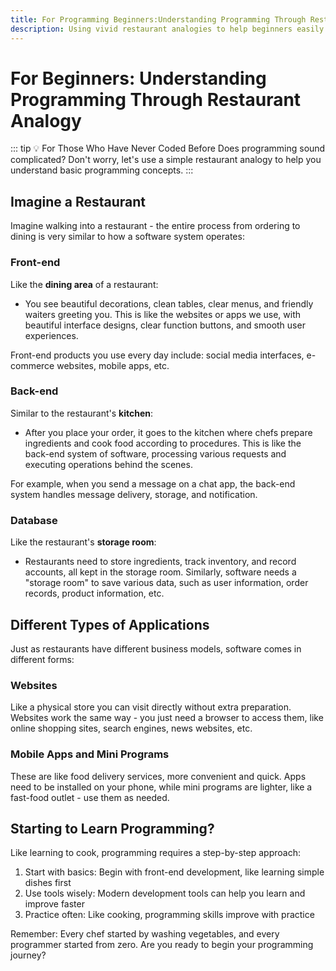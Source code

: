 ```yaml
---
title: For Programming Beginners:Understanding Programming Through Restaurant Analogy | Programming Basics Guide
description: Using vivid restaurant analogies to help beginners easily understand programming concepts like front-end, back-end, and databases, making programming less intimidating.
---
```


# For Beginners: Understanding Programming Through Restaurant Analogy

::: tip 💡 For Those Who Have Never Coded Before
Does programming sound complicated? Don't worry, let's use a simple restaurant analogy to help you understand basic programming concepts.
:::

## Imagine a Restaurant

Imagine walking into a restaurant - the entire process from ordering to dining is very similar to how a software system operates:

### Front-end

Like the **dining area** of a restaurant:

- You see beautiful decorations, clean tables, clear menus, and friendly waiters greeting you. This is like the websites or apps we use, with beautiful interface designs, clear function buttons, and smooth user experiences.

Front-end products you use every day include: social media interfaces, e-commerce websites, mobile apps, etc.

### Back-end

Similar to the restaurant's **kitchen**:

- After you place your order, it goes to the kitchen where chefs prepare ingredients and cook food according to procedures. This is like the back-end system of software, processing various requests and executing operations behind the scenes.

For example, when you send a message on a chat app, the back-end system handles message delivery, storage, and notification.

### Database

Like the restaurant's **storage room**:

- Restaurants need to store ingredients, track inventory, and record accounts, all kept in the storage room. Similarly, software needs a "storage room" to save various data, such as user information, order records, product information, etc.

## Different Types of Applications

Just as restaurants have different business models, software comes in different forms:

### Websites

Like a physical store you can visit directly without extra preparation. Websites work the same way - you just need a browser to access them, like online shopping sites, search engines, news websites, etc.

### Mobile Apps and Mini Programs

These are like food delivery services, more convenient and quick. Apps need to be installed on your phone, while mini programs are lighter, like a fast-food outlet - use them as needed.

## Starting to Learn Programming?

Like learning to cook, programming requires a step-by-step approach:

1. Start with basics: Begin with front-end development, like learning simple dishes first
2. Use tools wisely: Modern development tools can help you learn and improve faster
3. Practice often: Like cooking, programming skills improve with practice

Remember: Every chef started by washing vegetables, and every programmer started from zero. Are you ready to begin your programming journey?
